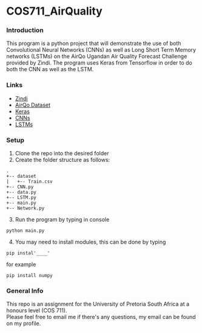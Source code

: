 # COS711_AirQuality

### Introduction
This program is a python project that will demonstrate the use of both Convolutional Neural Networks (CNNs) as well as Long Short Term Memory networks (LSTMs) on the AirQo Ugandan Air Quality Forecast Challenge provided by Zindi.
The program uses Keras from Tensorflow in order to do both the CNN as well as the LSTM.

### Links
* [Zindi](https://zindi.africa)
* [AirQo Dataset](https://zindi.africa/competitions/airqo-ugandan-air-quality-forecast-challenge)
* [Keras](https://keras.io/)
* [CNNs](https://en.wikipedia.org/wiki/Convolutional_neural_network)
* [LSTMs](https://en.wikipedia.org/wiki/Long_short-term_memory)
### Setup
1. Clone the repo into the desired folder
2. Create the folder structure as follows:
```
.
+-- dataset
|   +-- Train.csv
+-- CNN.py
+-- data.py
+-- LSTM.py
+-- main.py
+-- Network.py
```
3. Run the program by typing in console 
```
python main.py
```
4. You may need to install modules, this can be done by typing 
```
pip instal'____'
```
for example 
```
pip install numpy
```
### General Info
This repo is an assignment for the University of Pretoria South Africa at a honours level (COS 711). \
Please feel free to email me if there's any questions, my email can be found on my profile.

